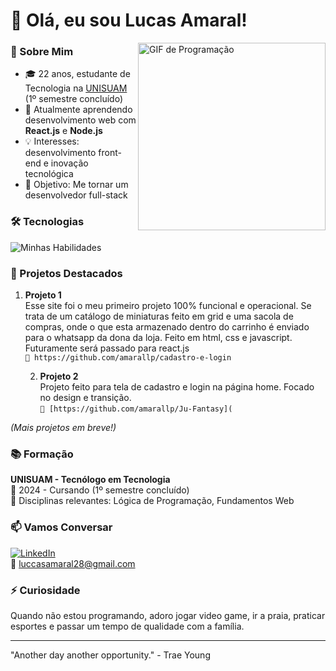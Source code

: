 # 👋 Olá, eu sou Lucas Amaral!

<img align="right" width="300" src="https://media.giphy.com/media/qgQUggAC3Pfv687qPC/giphy.gif" alt="GIF de Programação">

### 🚀 Sobre Mim
- 🎓 22 anos, estudante de Tecnologia na [UNISUAM](https://www.unisuam.edu.br/) (1º semestre concluído)
- 🌱 Atualmente aprendendo desenvolvimento web com **React.js** e **Node.js**
- 💡 Interesses: desenvolvimento front-end e inovação tecnológica
- 🎯 Objetivo: Me tornar um desenvolvedor full-stack

### 🛠 Tecnologias
![Minhas Habilidades](https://skillicons.dev/icons?i=html,css,js,git,github)

### 📂 Projetos Destacados
1. **Projeto 1**  
   Esse site foi o meu primeiro projeto 100% funcional e operacional. Se trata de um catálogo de miniaturas feito em grid e uma sacola de compras, onde o que esta armazenado dentro do carrinho é enviado para o whatsapp da dona da loja. Feito em html, css e javascript. Futuramente será passado para react.js  
   `🔗 https://github.com/amarallp/cadastro-e-login`

   2. **Projeto 2**  
  Projeto feito para tela de cadastro e login na página home. Focado no design e transição.  
   `🔗 [https://github.com/amarallp/Ju-Fantasy](`

*(Mais projetos em breve!)*

### 📚 Formação
**UNISUAM - Tecnólogo em Tecnologia**  
📅 2024 - Cursando (1º semestre concluído)  
📖 Disciplinas relevantes: Lógica de Programação, Fundamentos Web

### 📫 Vamos Conversar
[![LinkedIn](https://img.shields.io/badge/-LinkedIn-0077B5?style=flat&logo=linkedin)](https://www.linkedin.com/in/lucas-amaral-webdev/)  
📧 luccasamaral28@gmail.com

### ⚡ Curiosidade
Quando não estou programando, adoro jogar video game, ir a praia, praticar esportes e passar um tempo de qualidade com a família.

---

"Another day another opportunity." - Trae Young 

